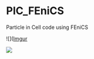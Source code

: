 # PIC_FEniCS

Particle in Cell code using FEniCS

![]([Imgur](http://i.imgur.com/fBQjDjy.gifv)

![](http://i.imgur.com/fBQjDjy.gif)
